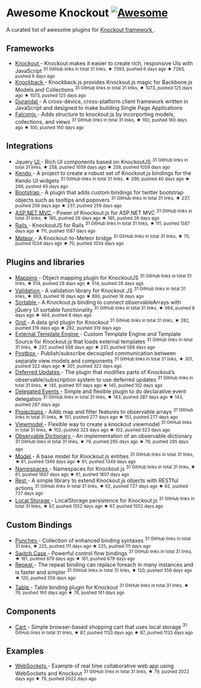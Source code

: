 <h1>
 Awesome Knockout
 <a href="https://github.com/sindresorhus/awesome">
  <img alt="Awesome" src="https://cdn.rawgit.com/sindresorhus/awesome/d7305f38d29fed78fa85652e3a63e154dd8e8829/media/badge.svg"/>
 </a>
</h1>
<p>
 A curated list of awesome plugins for
 <a href="http://knockoutjs.com/">
  Knockout framework
 </a>
 .
</p>
<h2>
 Frameworks
</h2>
<ul>
 <li>
  <a href="https://github.com/knockout/knockout">
   Knockout
  </a>
  - Knockout makes it easier to create rich, responsive UIs with JavaScript
  <sup>
   31 GitHub links in total 31 links, ★ 7393, pushed 6 days ago
  </sup>
  <sup>
   &#9733 7393, pushed 6 days ago
  </sup>
 </li>
 <li>
  <a href="https://github.com/kmalakoff/knockback">
   Knockback
  </a>
  - Knockback.js provides Knockout.js magic for Backbone.js Models and Collections
  <sup>
   31 GitHub links in total 31 links, ★ 1073, pushed 125 days ago
  </sup>
  <sup>
   &#9733 1073, pushed 125 days ago
  </sup>
 </li>
 <li>
  <a href="https://github.com/BlueSpire/Durandal/">
   Durandal
  </a>
  - A cross-device, cross-platform client framework written in JavaScript and designed to make building Single Page Applications
 </li>
 <li>
  <a href="https://github.com/stoodder/falconjs">
   Falconjs
  </a>
  - Adds structure to knockout.js by incorporting models, collections, and views
  <sup>
   31 GitHub links in total 31 links, ★ 100, pushed 160 days ago
  </sup>
  <sup>
   &#9733 100, pushed 160 days ago
  </sup>
 </li>
</ul>
<h2>
 Integrations
</h2>
<ul>
 <li>
  Jquery
  <a href="https://github.com/madcapnmckay/Knockout-UI">
   UI
  </a>
  - Rich UI components based on KnockoutJS
  <sup>
   31 GitHub links in total 31 links, ★ 258, pushed 1059 days ago
  </sup>
  <sup>
   &#9733 258, pushed 1059 days ago
  </sup>
 </li>
 <li>
  <a href="https://github.com/kendo-labs/knockout-kendo">
   Kendo
  </a>
  - A project to create a robust set of Knockout.js bindings for the Kendo UI widgets
  <sup>
   31 GitHub links in total 31 links, ★ 266, pushed 40 days ago
  </sup>
  <sup>
   &#9733 266, pushed 40 days ago
  </sup>
 </li>
 <li>
  <a href="https://github.com/billpull/knockout-bootstrap">
   Bootstrap
  </a>
  - A plugin that adds custom bindings for twitter bootstrap objects such as tooltips and popovers
  <sup>
   31 GitHub links in total 31 links, ★ 237, pushed 258 days ago
  </sup>
  <sup>
   &#9733 237, pushed 259 days ago
  </sup>
 </li>
 <li>
  <a href="https://github.com/AndreyAkinshin/knockout-mvc">
   ASP.NET MVC
  </a>
  - Power of Knockout.js for ASP.NET MVC
  <sup>
   31 GitHub links in total 31 links, ★ 185, pushed 26 days ago
  </sup>
  <sup>
   &#9733 185, pushed 26 days ago
  </sup>
 </li>
 <li>
  <a href="https://github.com/dnagir/knockout-rails">
   Rails
  </a>
  - KnockoutJS for Rails
  <sup>
   31 GitHub links in total 31 links, ★ 111, pushed 1587 days ago
  </sup>
  <sup>
   &#9733 111, pushed 1587 days ago
  </sup>
 </li>
 <li>
  <a href="https://github.com/steveluscher/knockout.meteor">
   Meteor
  </a>
  - A Knockout-to-Meteor bridge
  <sup>
   31 GitHub links in total 31 links, ★ 70, pushed 1034 days ago
  </sup>
  <sup>
   &#9733 70, pushed 1034 days ago
  </sup>
 </li>
</ul>
<h2>
 Plugins and libraries
</h2>
<ul>
 <li>
  <a href="https://github.com/SteveSanderson/knockout.mapping">
   Mapping
  </a>
  - Object mapping plugin for KnockoutJS
  <sup>
   31 GitHub links in total 31 links, ★ 514, pushed 28 days ago
  </sup>
  <sup>
   &#9733 514, pushed 28 days ago
  </sup>
 </li>
 <li>
  <a href="https://github.com/Knockout-Contrib/Knockout-Validation">
   Validation
  </a>
  - A validation library for Knockout JS
  <sup>
   31 GitHub links in total 31 links, ★ 893, pushed 18 days ago
  </sup>
  <sup>
   &#9733 893, pushed 18 days ago
  </sup>
 </li>
 <li>
  <a href="https://github.com/rniemeyer/knockout-sortable">
   Sortable
  </a>
  - A Knockout.js binding to connect observableArrays with jQuery UI sortable functionality
  <sup>
   31 GitHub links in total 31 links, ★ 464, pushed 8 days ago
  </sup>
  <sup>
   &#9733 464, pushed 8 days ago
  </sup>
 </li>
 <li>
  <a href="https://github.com/Knockout-Contrib/KoGrid">
   Grid
  </a>
  - A data grid plugin for Knockout
  <sup>
   31 GitHub links in total 31 links, ★ 282, pushed 319 days ago
  </sup>
  <sup>
   &#9733 282, pushed 319 days ago
  </sup>
 </li>
 <li>
  <a href="https://github.com/ifandelse/Knockout.js-External-Template-Engine">
   External Template Engine
  </a>
  - Custom Template Engine and Template Source for Knockout.js that loads external templates
  <sup>
   31 GitHub links in total 31 links, ★ 237, pushed 568 days ago
  </sup>
  <sup>
   &#9733 237, pushed 568 days ago
  </sup>
 </li>
 <li>
  <a href="https://github.com/rniemeyer/knockout-postbox">
   Postbox
  </a>
  - Publish/subscribe decoupled communication between separate view models and components
  <sup>
   31 GitHub links in total 31 links, ★ 301, pushed 322 days ago
  </sup>
  <sup>
   &#9733 301, pushed 322 days ago
  </sup>
 </li>
 <li>
  <a href="https://github.com/mbest/knockout-deferred-updates">
   Deferred Updates
  </a>
  - The plugin that modifies parts of Knockout’s observable/subscription system to use deferred updates
  <sup>
   31 GitHub links in total 31 links, ★ 145, pushed 101 days ago
  </sup>
  <sup>
   &#9733 145, pushed 102 days ago
  </sup>
 </li>
 <li>
  <a href="https://github.com/rniemeyer/knockout-delegatedEvents">
   Delegated Events
  </a>
  - Simple and flexible plugin to do declarative event delegation
  <sup>
   31 GitHub links in total 31 links, ★ 143, pushed 287 days ago
  </sup>
  <sup>
   &#9733 143, pushed 287 days ago
  </sup>
 </li>
 <li>
  <a href="https://github.com/SteveSanderson/knockout-projections">
   Projections
  </a>
  - Adds map and filter features to observable arrays
  <sup>
   31 GitHub links in total 31 links, ★ 151, pushed 277 days ago
  </sup>
  <sup>
   &#9733 151, pushed 277 days ago
  </sup>
 </li>
 <li>
  <a href="https://github.com/coderenaissance/knockout.viewmodel">
   Viewmodel
  </a>
  - Flexible way to create a knockout viewmodel
  <sup>
   31 GitHub links in total 31 links, ★ 102, pushed 323 days ago
  </sup>
  <sup>
   &#9733 102, pushed 323 days ago
  </sup>
 </li>
 <li>
  <a href="https://github.com/jamesfoster/knockout.observableDictionary">
   Observable Dictionary
  </a>
  - An implementation of an observable dictionary
  <sup>
   31 GitHub links in total 31 links, ★ 79, pushed 295 days ago
  </sup>
  <sup>
   &#9733 79, pushed 295 days ago
  </sup>
 </li>
 <li>
  <a href="https://github.com/thelinuxlich/knockout.model">
   Model
  </a>
  - A base model for Knockout.js entities
  <sup>
   31 GitHub links in total 31 links, ★ 61, pushed 1349 days ago
  </sup>
  <sup>
   &#9733 61, pushed 1349 days ago
  </sup>
 </li>
 <li>
  <a href="https://github.com/hunterloftis/knockout.namespaces">
   Namespaces
  </a>
  - Namespaces for Knockout.js
  <sup>
   31 GitHub links in total 31 links, ★ 61, pushed 1807 days ago
  </sup>
  <sup>
   &#9733 61, pushed 1807 days ago
  </sup>
 </li>
 <li>
  <a href="https://github.com/frapontillo/knockout-rest">
   Rest
  </a>
  - A simple library to extend Knockout.js objects with RESTful actions
  <sup>
   31 GitHub links in total 31 links, ★ 62, pushed 727 days ago
  </sup>
  <sup>
   &#9733 62, pushed 727 days ago
  </sup>
 </li>
 <li>
  <a href="https://github.com/jimrhoskins/knockout.localStorage">
   Local Storage
  </a>
  - LocalStorage persistence for Knockout.js
  <sup>
   31 GitHub links in total 31 links, ★ 67, pushed 1552 days ago
  </sup>
  <sup>
   &#9733 67, pushed 1552 days ago
  </sup>
 </li>
</ul>
<h2>
 Custom Bindings
</h2>
<ul>
 <li>
  <a href="https://github.com/mbest/knockout.punches">
   Punches
  </a>
  - Collection of enhanced binding syntaxes
  <sup>
   31 GitHub links in total 31 links, ★ 225, pushed 111 days ago
  </sup>
  <sup>
   &#9733 225, pushed 111 days ago
  </sup>
 </li>
 <li>
  <a href="https://github.com/mbest/knockout-switch-case">
   Switch Case
  </a>
  - Powerful control flow bindings
  <sup>
   31 GitHub links in total 31 links, ★ 161, pushed 679 days ago
  </sup>
  <sup>
   &#9733 161, pushed 679 days ago
  </sup>
 </li>
 <li>
  <a href="https://github.com/mbest/knockout-repeat">
   Repeat
  </a>
  - The repeat binding can replace foreach in many instances and is faster and simpler
  <sup>
   31 GitHub links in total 31 links, ★ 120, pushed 356 days ago
  </sup>
  <sup>
   &#9733 120, pushed 356 days ago
  </sup>
 </li>
 <li>
  <a href="https://github.com/mbest/knockout-table">
   Table
  </a>
  - Table binding plugin for Knockout
  <sup>
   31 GitHub links in total 31 links, ★ 76, pushed 160 days ago
  </sup>
  <sup>
   &#9733 76, pushed 161 days ago
  </sup>
 </li>
</ul>
<h2>
 Components
</h2>
<ul>
 <li>
  <a href="https://github.com/robconery/knockout-cart">
   Cart
  </a>
  - Simple browser-based shopping cart that uses local storage
  <sup>
   31 GitHub links in total 31 links, ★ 87, pushed 1133 days ago
  </sup>
  <sup>
   &#9733 87, pushed 1133 days ago
  </sup>
 </li>
</ul>
<h2>
 Examples
</h2>
<ul>
 <li>
  <a href="https://github.com/carlhoerberg/knockout-websocket-example">
   WebSockets
  </a>
  - Example of real time collaborative web app using WebSockets and Knockout
  <sup>
   31 GitHub links in total 31 links, ★ 79, pushed 2022 days ago
  </sup>
  <sup>
   &#9733 79, pushed 2022 days ago
  </sup>
 </li>
</ul>
